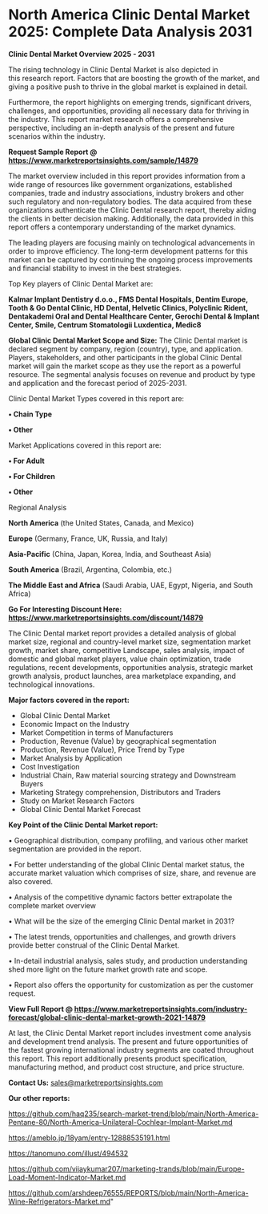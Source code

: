  # North America Clinic Dental Market 2025: Complete Data Analysis 2031

<Strong> Clinic Dental Market Overview 2025 - 2031</strong>

The rising technology in Clinic Dental Market is also depicted in this research report. Factors that are boosting the growth of the market, and giving a positive push to thrive in the global market is explained in detail.

Furthermore, the report highlights on emerging trends, significant drivers, challenges, and opportunities, providing all necessary data for thriving in the industry. This report market research offers a comprehensive perspective, including an in-depth analysis of the present and future scenarios within the industry.

<strong>Request Sample Report @ <a href=https://www.marketreportsinsights.com/sample/14879>https://www.marketreportsinsights.com/sample/14879</a></strong>

The market overview included in this report provides information from a wide range of resources like government organizations, established companies, trade and industry associations, industry brokers and other such regulatory and non-regulatory bodies. The data acquired from these organizations authenticate the Clinic Dental research report, thereby aiding the clients in better decision making. Additionally, the data provided in this report offers a contemporary understanding of the market dynamics.

The leading players are focusing mainly on technological advancements in order to improve efficiency. The long-term development patterns for this market can be captured by continuing the ongoing process improvements and financial stability to invest in the best strategies.

Top Key players of Clinic Dental Market are:

<strong>Kalmar Implant Dentistry d.o.o., FMS Dental Hospitals, Dentim Europe, Tooth & Go Dental Clinic, HD Dental, Helvetic Clinics, Polyclinic Rident, Dentakademi Oral and Dental Healthcare Center, Gerochi Dental & Implant Center, Smile, Centrum Stomatologii Luxdentica, Medic8</strong>

<strong><b>Global Clinic Dental Market Scope and Size:</b></strong>
The Clinic Dental market is declared segment by company, region (country), type, and application. Players, stakeholders, and other participants in the global Clinic Dental market will gain the market scope as they use the report as a powerful resource. The segmental analysis focuses on revenue and product by type and application and the forecast period of 2025-2031.

Clinic Dental Market Types covered in this report are:

<strong>• Chain Type

• Other</strong>

Market Applications covered in this report are:

<strong>• For Adult

• For Children

• Other</strong> 

Regional Analysis

<strong>North America</strong> (the United States, Canada, and Mexico)

<strong>Europe</strong> (Germany, France, UK, Russia, and Italy)

<strong>Asia-Pacific</strong> (China, Japan, Korea, India, and Southeast Asia)

<strong>South America</strong> (Brazil, Argentina, Colombia, etc.)

<strong>The Middle East and Africa</strong> (Saudi Arabia, UAE, Egypt, Nigeria, and South Africa)

<strong>Go For Interesting Discount Here: <a href=https://www.marketreportsinsights.com/discount/14879>https://www.marketreportsinsights.com/discount/14879</a></strong>

The Clinic Dental market report provides a detailed analysis of global market size, regional and country-level market size, segmentation market growth, market share, competitive Landscape, sales analysis, impact of domestic and global market players, value chain optimization, trade regulations, recent developments, opportunities analysis, strategic market growth analysis, product launches, area marketplace expanding, and technological innovations.

<strong><b>Major factors covered in the report:</b></strong>
<ul>
  <li>Global Clinic Dental Market </li>
  <li>Economic Impact on the Industry</li>
  <li>Market Competition in terms of Manufacturers</li>
  <li>Production, Revenue (Value) by geographical segmentation</li>
  <li>Production, Revenue (Value), Price Trend by Type</li>
  <li>Market Analysis by Application</li>
  <li>Cost Investigation</li>
  <li>Industrial Chain, Raw material sourcing strategy and Downstream Buyers</li>
  <li>Marketing Strategy comprehension, Distributors and Traders</li>
  <li>Study on Market Research Factors</li>
  <li>Global Clinic Dental Market Forecast</li>
</ul>

<strong><b>Key Point of the Clinic Dental Market report:</b></strong>

• Geographical distribution, company profiling, and various other market segmentation are provided in the report.

• For better understanding of the global Clinic Dental market status, the accurate market valuation which comprises of size, share, and revenue are also covered.

• Analysis of the competitive dynamic factors better extrapolate the complete market overview

• What will be the size of the emerging Clinic Dental market in 2031?

• The latest trends, opportunities and challenges, and growth drivers provide better construal of the Clinic Dental Market.

• In-detail industrial analysis, sales study, and production understanding shed more light on the future market growth rate and scope.

• Report also offers the opportunity for customization as per the customer request.

<strong><b>View Full Report @ <a href=https://www.marketreportsinsights.com/industry-forecast/global-clinic-dental-market-growth-2021-14879>https://www.marketreportsinsights.com/industry-forecast/global-clinic-dental-market-growth-2021-14879</a></b></strong>


At last, the Clinic Dental Market report includes investment come analysis and development trend analysis. The present and future opportunities of the fastest growing international industry segments are coated throughout this report. This report additionally presents product specification, manufacturing method, and product cost structure, and price structure.

<strong>Contact Us:</strong>
sales@marketreportsinsights.com

<strong>Our other reports:</strong>

<a href=https://github.com/haq235/search-market-trend/blob/main/North-America-Pentane-80/North-America-Unilateral-Cochlear-Implant-Market.md>https://github.com/haq235/search-market-trend/blob/main/North-America-Pentane-80/North-America-Unilateral-Cochlear-Implant-Market.md</a>

<a href=https://ameblo.jp/18yam/entry-12888535191.html>https://ameblo.jp/18yam/entry-12888535191.html</a>

<a href=https://tanomuno.com/illust/494532>https://tanomuno.com/illust/494532</a>

<a href=https://github.com/vijaykumar207/marketing-trands/blob/main/Europe-Load-Moment-Indicator-Market.md>https://github.com/vijaykumar207/marketing-trands/blob/main/Europe-Load-Moment-Indicator-Market.md</a>

<a href=https://github.com/arshdeep76555/REPORTS/blob/main/North-America-Wine-Refrigerators-Market.md>https://github.com/arshdeep76555/REPORTS/blob/main/North-America-Wine-Refrigerators-Market.md</a>"
